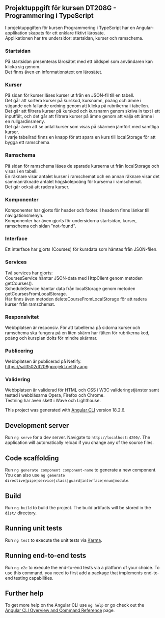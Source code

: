 ## Projektuppgift för kursen DT208G - Programmering i TypeScript
I projektuppgiften för kursen Programmering i TypeScript har en Angular-applikation skapats för ett enklare fiktivt lärosäte.<br>
Applikationen har tre undersidor: startsidan, kurser och ramschema.<br>

### Startsidan
På startsidan presenteras lärosätet med ett bildspel som användaren kan klicka sig genom.<br>
Det  finns även en informationstext om lärosätet.<br>

### Kurser
På sidan för kurser läses kurser ut från en JSON-fil till en tabell.<br>
Det går att sortera kurser på kurskod, kursnamn, poäng och ämne i stigande och fallande ordning genom att klicka på rubrikerna i tabellen.<br>
Det går att filtrera kurser på kurskod och kursnamn genom skriva in text i ett inputfält, och det går att filtrera kurser på ämne genom att välja ett ämne i en rullgardinsmeny.<br>
Det går även att se antal kurser som visas på skärmen jämfört med samtliga kurser.<br>
I varje tabellrad finns en knapp för att spara en kurs till localStorage för att bygga ett ramschema.<br>

### Ramschema
På sidan för ramschema läses de sparade kurserna ut från localStorage och visas i en tabell.<br>
En räknare visar antalet kurser i ramschemat och en annan räknare visar det sammanräknade antalet högskolepoäng för kurserna i ramschemat.<br>
Det går också att radera kurser.<br>

### Komponenter
Komponenter har gjorts för header och footer. I headern finns länkar till navigationsmenyn.<br>
Komponenter har även gjorts för undersidorna startsidan, kurser, ramschema och sidan "not-found".<br>

### Interface
Ett interface har gjorts (Courses) för kursdata som hämtas från JSON-filen.

### Services
Två services har gjorts:<br>
CoursesService hämtar JSON-data med HttpClient genom metoden getCourses().<br>
ScheduleService hämtar data från localStorage genom metoden getCoursesFromLocalStorage.<br>
Här finns även metoden deleteCourseFromLocalStorage för att radera kurser från ramschemat.<br>

### Responsivitet
Webbplatsen är responsiv. För att tabellerna på sidorna kurser och ramschema ska fungera på en liten skärm har fälten för rubrikerna kod, poäng och kursplan dolts för mindre skärmar.<br>

### Publicering
Webbplatsen är publicerad på Netlify.
https://sali1502dt208gprojekt.netlify.app

### Validering
Webbplatsen är validerad för HTML och CSS i W3C valideringstjänster samt testad i webbläsarna Opera, Firefox och Chrome.<br>
Testning har även skett i Wave och Lighthouse.

This project was generated with [Angular CLI](https://github.com/angular/angular-cli) version 18.2.6.

## Development server

Run `ng serve` for a dev server. Navigate to `http://localhost:4200/`. The application will automatically reload if you change any of the source files.

## Code scaffolding

Run `ng generate component component-name` to generate a new component. You can also use `ng generate directive|pipe|service|class|guard|interface|enum|module`.

## Build

Run `ng build` to build the project. The build artifacts will be stored in the `dist/` directory.

## Running unit tests

Run `ng test` to execute the unit tests via [Karma](https://karma-runner.github.io).

## Running end-to-end tests

Run `ng e2e` to execute the end-to-end tests via a platform of your choice. To use this command, you need to first add a package that implements end-to-end testing capabilities.

## Further help

To get more help on the Angular CLI use `ng help` or go check out the [Angular CLI Overview and Command Reference](https://angular.dev/tools/cli) page.
